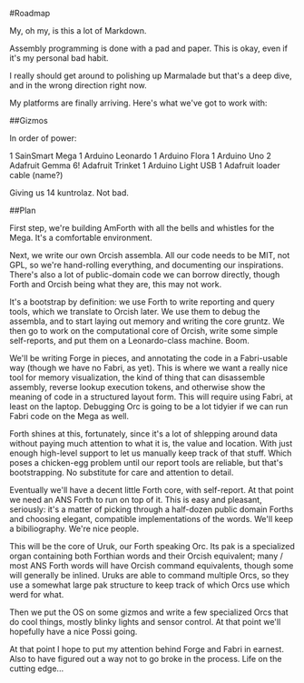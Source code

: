 #Roadmap

My, oh my, is this a lot of Markdown.

Assembly programming is done with a pad and paper. This is okay, even if it's my personal bad habit.

I really should get around to polishing up Marmalade but that's a deep dive, and in the wrong direction right now. 

My platforms are finally arriving. Here's what we've got to work with:

##Gizmos

In order of power:

1   SainSmart Mega
1   Arduino Leonardo
1   Arduino Flora
1   Arduino Uno
2   Adafruit Gemma
6!  Adafruit Trinket
1   Arduino Light USB
1   Adafruit loader cable (name?)

Giving us 14 kuntrolaz. Not bad. 

##Plan

First step, we're building AmForth with all the bells and whistles for the Mega. It's a comfortable environment. 

Next, we write our own Orcish assembla. All our code needs to be MIT, not GPL, so we're hand-rolling everything, and documenting our inspirations. There's also a lot of public-domain code we can borrow directly, though Forth and Orcish being what they are, this may not work.

It's a bootstrap by definition: we use Forth to write reporting and query tools, which we translate to Orcish later. We use them to debug the assembla, and to start laying out memory and writing the core gruntz. We then go to work on the computational core of Orcish, write some simple self-reports, and put them on a Leonardo-class machine. Boom. 

We'll be writing Forge in pieces, and annotating the code in a Fabri-usable way (though we have no Fabri, as yet). This is where we want a really nice tool for memory visualization, the kind of thing that can disassemble assembly, reverse lookup execution tokens, and otherwise show the meaning of code in a structured layout form. This will require using Fabri, at least on the laptop. Debugging Orc is going to be a lot tidyier if we can run Fabri code on the Mega as well. 

Forth shines at this, fortunately, since it's a lot of shlepping around data without paying much attention to what it is, the value and location. With just enough high-level support to let us manually keep track of that stuff. Which poses a chicken-egg problem until our report tools are reliable, but that's bootstrapping. No substitute for care and attention to detail.

Eventually we'll have a decent little Forth core, with self-report. At that point we need an ANS Forth to run on top of it. This is easy and pleasant, seriously: it's a matter of picking through a half-dozen public domain Forths and choosing elegant, compatible implementations of the words. We'll keep a bibiliography. We're nice people. 

This will be the core of Uruk, our Forth speaking Orc. Its pak is a specialized organ containing both Forthian words and their Orcish equivalent; many / most ANS Forth words will have Orcish command equivalents, though some will generally be inlined. Uruks are able to command multiple Orcs, so they use a somewhat large pak structure to keep track of which Orcs use which werd for what. 

Then we put the OS on some gizmos and write a few specialized Orcs that do cool things, mostly blinky lights and sensor control. At that point we'll hopefully have a nice Possi going. 

At that point I hope to put my attention behind Forge and Fabri in earnest. Also to have figured out a way not to go broke in the process. Life on the cutting edge...